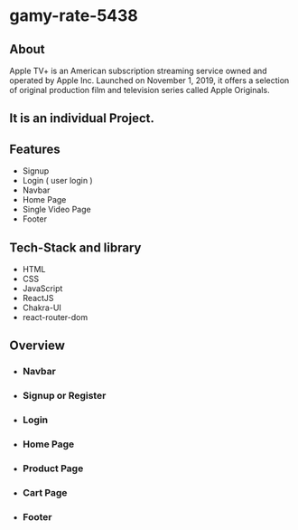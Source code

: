 # gamy-rate-5438

## About

Apple TV+ is an American subscription streaming service owned and operated by Apple Inc. Launched on November 1, 2019, it offers a selection of original production film and television series called Apple Originals.
## It is an individual Project.


## Features

- Signup
- Login ( user login )
- Navbar
- Home Page
- Single Video Page 
- Footer



## Tech-Stack and library

- HTML
- CSS
- JavaScript
- ReactJS
- Chakra-UI 
- react-router-dom

## Overview

- ### Navbar
<!--   ![](./assets/navbar.png) -->
- ### Signup or Register
<!--   ![](./assets/signup.png) -->
- ### Login
<!--   ![](./assets/login.png) -->
- ### Home Page
<!--   ![](./assets/home.png) -->
- ### Product Page
<!--   ![](./assets/video.png) -->
- ### Cart Page
<!--   ![](./assets/single page.png) -->
- ### Footer
<!--   ![](./assets/footer.png) -->
